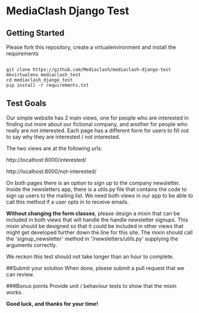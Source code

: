 # MediaClash Django Test

## Getting Started
Please fork this repository, create a virtualenvironment and install the requirements

```

git clone https://github.com/Mediaclash/mediaclash-django-test
mkvirtualenv mediaclash_test
cd mediaclash_django_test
pip install -r requirements.txt
```


## Test Goals
Our simple website has 2 main views, one for people who are interested in finding out more about our fictional company, and another for people who really are not interested. Each page has a different form for users to fill out to say why they are interested / not interested. 

The two views are at the following urls:

http://localhost:8000/interested/

http://localhost:8000/not-interested/

On both pages there is an option to sign up to the company newsletter. Inside the newsletters app, there is a utils.py file that contains the code to sign up users to the mailing list. We need both views in our app to be able to call this method if a user opts in to receive emails.

**Without changing the form classes**, please design a mixin that can be included in both views that will handle the handle newsletter signups. This mixin should be designed so that it could be included in other views that might get developed further down the line for this site. The mixin should call the 'signup_newsletter' method in '/newsletters/utils.py' supplying the arguments correctly.

We reckon this test should not take longer than an hour to complete.

##Submit your solution
When done, please submit a pull request that we can review.

###Bonus points
Provide unit / behaviour tests to show that the mixin works.


**Good luck, and thanks for your time!**


